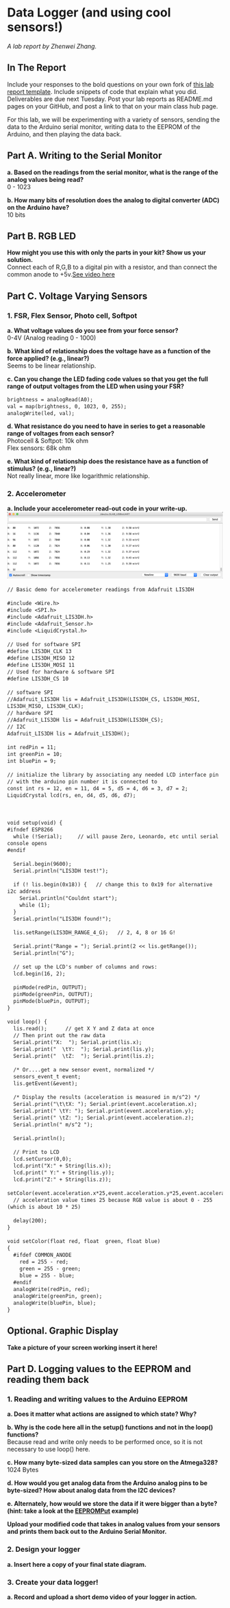 # Data Logger (and using cool sensors!)

*A lab report by Zhenwei Zhang.*

## In The Report

Include your responses to the bold questions on your own fork of [this lab report template](https://github.com/FAR-Lab/IDD-Fa18-Lab2). Include snippets of code that explain what you did. Deliverables are due next Tuesday. Post your lab reports as README.md pages on your GitHub, and post a link to that on your main class hub page.

For this lab, we will be experimenting with a variety of sensors, sending the data to the Arduino serial monitor, writing data to the EEPROM of the Arduino, and then playing the data back.

## Part A.  Writing to the Serial Monitor
 
**a. Based on the readings from the serial monitor, what is the range of the analog values being read?**  
0 - 1023
 
**b. How many bits of resolution does the analog to digital converter (ADC) on the Arduino have?**  
10 bits

## Part B. RGB LED

**How might you use this with only the parts in your kit? Show us your solution.**  
Connect each of R,G,B to a digital pin with a resistor, and than connect the common anode to +5v.[See video here](https://youtu.be/zIE4gQ5cHQg)

## Part C. Voltage Varying Sensors 
 
### 1. FSR, Flex Sensor, Photo cell, Softpot

**a. What voltage values do you see from your force sensor?**  
0-4V (Analog reading 0 - 1000)

**b. What kind of relationship does the voltage have as a function of the force applied? (e.g., linear?)**  
Seems to be linear relationship.

**c. Can you change the LED fading code values so that you get the full range of output voltages from the LED when using your FSR?**

```
brightness = analogRead(A0);
val = map(brightness, 0, 1023, 0, 255);
analogWrite(led, val);
```

**d. What resistance do you need to have in series to get a reasonable range of voltages from each sensor?**  
Photocell & Softpot: 10k ohm  
Flex sensors: 68k ohm 

**e. What kind of relationship does the resistance have as a function of stimulus? (e.g., linear?)**  
Not really linear, more like logarithmic relationship. 

### 2. Accelerometer
 
**a. Include your accelerometer read-out code in your write-up.**  
![Read-out](https://github.com/ZhenweiZhang1995/IDD-Fa19-Lab3/blob/master/read-out.png)

```
// Basic demo for accelerometer readings from Adafruit LIS3DH

#include <Wire.h>
#include <SPI.h>
#include <Adafruit_LIS3DH.h>
#include <Adafruit_Sensor.h>
#include <LiquidCrystal.h>

// Used for software SPI
#define LIS3DH_CLK 13
#define LIS3DH_MISO 12
#define LIS3DH_MOSI 11
// Used for hardware & software SPI
#define LIS3DH_CS 10

// software SPI
//Adafruit_LIS3DH lis = Adafruit_LIS3DH(LIS3DH_CS, LIS3DH_MOSI, LIS3DH_MISO, LIS3DH_CLK);
// hardware SPI
//Adafruit_LIS3DH lis = Adafruit_LIS3DH(LIS3DH_CS);
// I2C
Adafruit_LIS3DH lis = Adafruit_LIS3DH();

int redPin = 11;
int greenPin = 10;
int bluePin = 9;

// initialize the library by associating any needed LCD interface pin
// with the arduino pin number it is connected to
const int rs = 12, en = 11, d4 = 5, d5 = 4, d6 = 3, d7 = 2;
LiquidCrystal lcd(rs, en, d4, d5, d6, d7);



void setup(void) {
#ifndef ESP8266
  while (!Serial);     // will pause Zero, Leonardo, etc until serial console opens
#endif

  Serial.begin(9600);
  Serial.println("LIS3DH test!");
  
  if (! lis.begin(0x18)) {   // change this to 0x19 for alternative i2c address
    Serial.println("Couldnt start");
    while (1);
  }
  Serial.println("LIS3DH found!");
  
  lis.setRange(LIS3DH_RANGE_4_G);   // 2, 4, 8 or 16 G!
  
  Serial.print("Range = "); Serial.print(2 << lis.getRange());  
  Serial.println("G");

  // set up the LCD's number of columns and rows:
  lcd.begin(16, 2);

  pinMode(redPin, OUTPUT);
  pinMode(greenPin, OUTPUT);
  pinMode(bluePin, OUTPUT); 
}

void loop() {
  lis.read();      // get X Y and Z data at once
  // Then print out the raw data
  Serial.print("X:  "); Serial.print(lis.x); 
  Serial.print("  \tY:  "); Serial.print(lis.y); 
  Serial.print("  \tZ:  "); Serial.print(lis.z); 

  /* Or....get a new sensor event, normalized */ 
  sensors_event_t event; 
  lis.getEvent(&event);
  
  /* Display the results (acceleration is measured in m/s^2) */
  Serial.print("\t\tX: "); Serial.print(event.acceleration.x);
  Serial.print(" \tY: "); Serial.print(event.acceleration.y); 
  Serial.print(" \tZ: "); Serial.print(event.acceleration.z); 
  Serial.println(" m/s^2 ");

  Serial.println();

  // Print to LCD
  lcd.setCursor(0,0);
  lcd.print("X:" + String(lis.x));
  lcd.print(" Y:" + String(lis.y));
  lcd.print("Z:" + String(lis.z));
  setColor(event.acceleration.x*25,event.acceleration.y*25,event.acceleration.z*25);
  // acceleration value times 25 because RGB value is about 0 - 255 (which is about 10 * 25)
 
  delay(200); 
}

void setColor(float red, float  green, float blue)
{
  #ifdef COMMON_ANODE
    red = 255 - red;
    green = 255 - green;
    blue = 255 - blue;
  #endif
  analogWrite(redPin, red);
  analogWrite(greenPin, green);
  analogWrite(bluePin, blue);  
}
```

## Optional. Graphic Display

**Take a picture of your screen working insert it here!**

## Part D. Logging values to the EEPROM and reading them back
 
### 1. Reading and writing values to the Arduino EEPROM

**a. Does it matter what actions are assigned to which state? Why?**

**b. Why is the code here all in the setup() functions and not in the loop() functions?**  
Because read and write only needs to be performed once, so it is not necessary to use loop() here.

**c. How many byte-sized data samples can you store on the Atmega328?**  
1024 Bytes

**d. How would you get analog data from the Arduino analog pins to be byte-sized? How about analog data from the I2C devices?**

**e. Alternately, how would we store the data if it were bigger than a byte? (hint: take a look at the [EEPROMPut](https://www.arduino.cc/en/Reference/EEPROMPut) example)**

**Upload your modified code that takes in analog values from your sensors and prints them back out to the Arduino Serial Monitor.**

### 2. Design your logger
 
**a. Insert here a copy of your final state diagram.**

### 3. Create your data logger!
 
**a. Record and upload a short demo video of your logger in action.**
